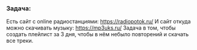 ### Задача:
Есть сайт с online радиостанциями:
https://radiopotok.ru/
И сайт откуда можно скачивать музыку:
https://mp3uks.ru/
Задача в том, чтобы создать плейлист за 3 дня, чтобы в нём небыло повторений и скачать все треки.


